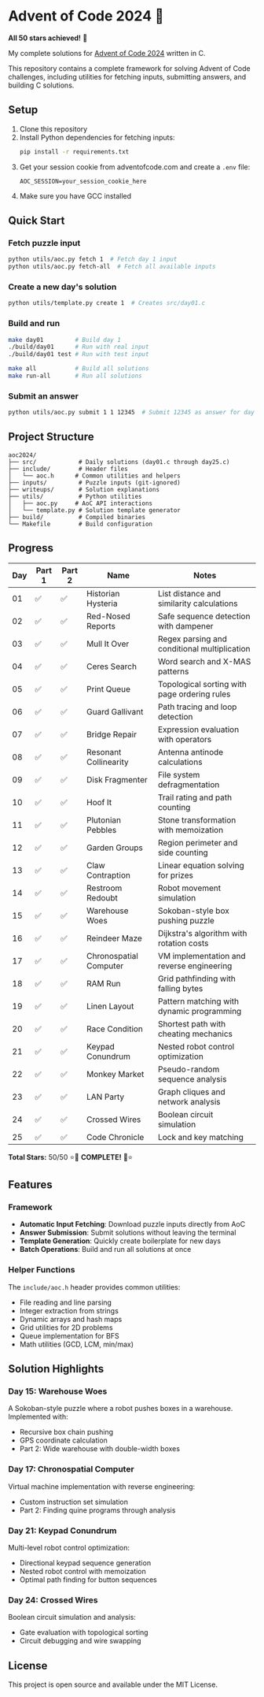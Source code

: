 # Advent of Code 2024 🎄

**All 50 stars achieved!** 🌟

My complete solutions for [Advent of Code 2024](https://adventofcode.com/2024) written in C.

This repository contains a complete framework for solving Advent of Code challenges, including utilities for fetching inputs, submitting answers, and building C solutions.

## Setup

1. Clone this repository
2. Install Python dependencies for fetching inputs:
   ```bash
   pip install -r requirements.txt
   ```
3. Get your session cookie from adventofcode.com and create a `.env` file:
   ```
   AOC_SESSION=your_session_cookie_here
   ```
4. Make sure you have GCC installed

## Quick Start

### Fetch puzzle input
```bash
python utils/aoc.py fetch 1  # Fetch day 1 input
python utils/aoc.py fetch-all  # Fetch all available inputs
```

### Create a new day's solution
```bash
python utils/template.py create 1  # Creates src/day01.c
```

### Build and run
```bash
make day01         # Build day 1
./build/day01      # Run with real input
./build/day01 test # Run with test input

make all           # Build all solutions
make run-all       # Run all solutions
```

### Submit an answer
```bash
python utils/aoc.py submit 1 1 12345  # Submit 12345 as answer for day 1 part 1
```

## Project Structure

```
aoc2024/
├── src/            # Daily solutions (day01.c through day25.c)
├── include/        # Header files
│   └── aoc.h      # Common utilities and helpers
├── inputs/         # Puzzle inputs (git-ignored)
├── writeups/       # Solution explanations
├── utils/          # Python utilities
│   ├── aoc.py     # AoC API interactions
│   └── template.py # Solution template generator
├── build/          # Compiled binaries
└── Makefile        # Build configuration
```

## Progress

| Day | Part 1 | Part 2 | Name | Notes |
|-----|--------|--------|------|-------|
| 01  | ✅     | ✅     | Historian Hysteria | List distance and similarity calculations |
| 02  | ✅     | ✅     | Red-Nosed Reports | Safe sequence detection with dampener |
| 03  | ✅     | ✅     | Mull It Over | Regex parsing and conditional multiplication |
| 04  | ✅     | ✅     | Ceres Search | Word search and X-MAS patterns |
| 05  | ✅     | ✅     | Print Queue | Topological sorting with page ordering rules |
| 06  | ✅     | ✅     | Guard Gallivant | Path tracing and loop detection |
| 07  | ✅     | ✅     | Bridge Repair | Expression evaluation with operators |
| 08  | ✅     | ✅     | Resonant Collinearity | Antenna antinode calculations |
| 09  | ✅     | ✅     | Disk Fragmenter | File system defragmentation |
| 10  | ✅     | ✅     | Hoof It | Trail rating and path counting |
| 11  | ✅     | ✅     | Plutonian Pebbles | Stone transformation with memoization |
| 12  | ✅     | ✅     | Garden Groups | Region perimeter and side counting |
| 13  | ✅     | ✅     | Claw Contraption | Linear equation solving for prizes |
| 14  | ✅     | ✅     | Restroom Redoubt | Robot movement simulation |
| 15  | ✅     | ✅     | Warehouse Woes | Sokoban-style box pushing puzzle |
| 16  | ✅     | ✅     | Reindeer Maze | Dijkstra's algorithm with rotation costs |
| 17  | ✅     | ✅     | Chronospatial Computer | VM implementation and reverse engineering |
| 18  | ✅     | ✅     | RAM Run | Grid pathfinding with falling bytes |
| 19  | ✅     | ✅     | Linen Layout | Pattern matching with dynamic programming |
| 20  | ✅     | ✅     | Race Condition | Shortest path with cheating mechanics |
| 21  | ✅     | ✅     | Keypad Conundrum | Nested robot control optimization |
| 22  | ✅     | ✅     | Monkey Market | Pseudo-random sequence analysis |
| 23  | ✅     | ✅     | LAN Party | Graph cliques and network analysis |
| 24  | ✅     | ✅     | Crossed Wires | Boolean circuit simulation |
| 25  | ✅     | ✅     | Code Chronicle | Lock and key matching |

**Total Stars:** 50/50 ⭐🌟 **COMPLETE!** 🌟⭐

## Features

### Framework
- **Automatic Input Fetching**: Download puzzle inputs directly from AoC
- **Answer Submission**: Submit solutions without leaving the terminal
- **Template Generation**: Quickly create boilerplate for new days
- **Batch Operations**: Build and run all solutions at once

### Helper Functions

The `include/aoc.h` header provides common utilities:
- File reading and line parsing
- Integer extraction from strings
- Dynamic arrays and hash maps
- Grid utilities for 2D problems
- Queue implementation for BFS
- Math utilities (GCD, LCM, min/max)

## Solution Highlights

### Day 15: Warehouse Woes
A Sokoban-style puzzle where a robot pushes boxes in a warehouse. Implemented with:
- Recursive box chain pushing
- GPS coordinate calculation
- Part 2: Wide warehouse with double-width boxes

### Day 17: Chronospatial Computer
Virtual machine implementation with reverse engineering:
- Custom instruction set simulation
- Part 2: Finding quine programs through analysis

### Day 21: Keypad Conundrum
Multi-level robot control optimization:
- Directional keypad sequence generation
- Nested robot control with memoization
- Optimal path finding for button sequences

### Day 24: Crossed Wires
Boolean circuit simulation and analysis:
- Gate evaluation with topological sorting
- Circuit debugging and wire swapping

## License

This project is open source and available under the MIT License.